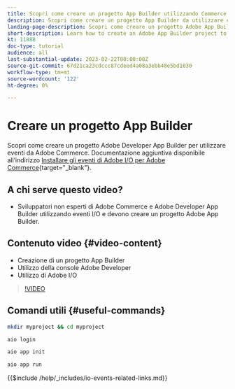 ```yaml
---
title: Scopri come creare un progetto App Builder utilizzando Commerce Events
description: Scopri come creare un progetto App Builder da utilizzare con gli eventi Commerce
landing-page-description: Scopri come creare un progetto Adobe App Builder per utilizzare gli eventi Adobe Commerce
short-description: Learn how to create an Adobe App Builder project to use Adobe Commerce events
kt: 11888
doc-type: tutorial
audience: all
last-substantial-update: 2023-02-22T00:00:00Z
source-git-commit: 67d21ca23cdccc87cdeed4a08a3ebb48e5bd1030
workflow-type: tm+mt
source-wordcount: '122'
ht-degree: 0%

---
```



# Creare un progetto App Builder

Scopri come creare un progetto Adobe Developer App Builder per utilizzare eventi da Adobe Commerce. Documentazione aggiuntiva disponibile all’indirizzo [Installare gli eventi di Adobe I/O per Adobe Commerce](https://developer.adobe.com/commerce/events/get-started/installation/){target="_blank"}.

## A chi serve questo video?

* Sviluppatori non esperti di Adobe Commerce e Adobe Developer App Builder utilizzando eventi I/O e devono creare un progetto Adobe App Builder.

## Contenuto video {#video-content}

* Creazione di un progetto App Builder
* Utilizzo della console Adobe Developer
* Utilizzo di Adobe I/O

>[!VIDEO](https://video.tv.adobe.com/v/3415797)

## Comandi utili {#useful-commands}

```bash
mkdir myproject && cd myproject

aio login

aio app init

aio app run
```

{{$include /help/_includes/io-events-related-links.md}}
